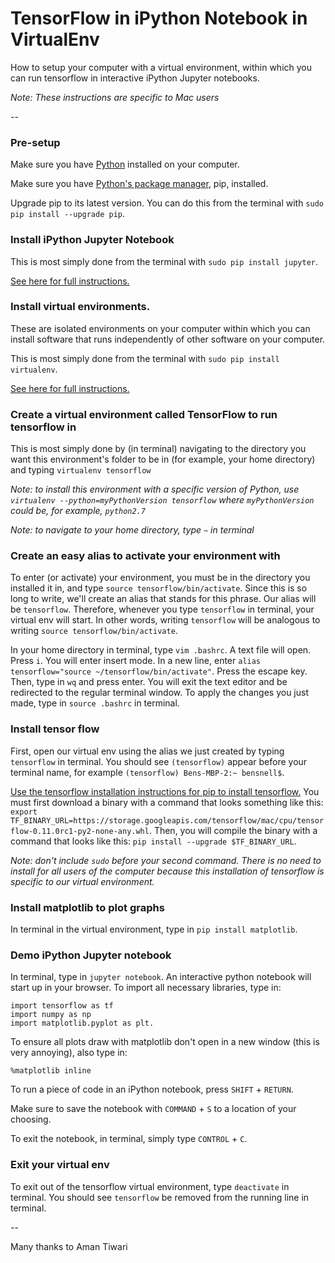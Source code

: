 # TensorFlow in iPython Notebook in VirtualEnv

How to setup your computer with a virtual environment, within which you can run tensorflow in interactive iPython Jupyter notebooks.

*Note: These instructions are specific to Mac users*

--

### Pre-setup

Make sure you have [Python](https://www.python.org/downloads/) installed on your computer.

Make sure you have [Python's package manager](https://pip.pypa.io/en/stable/installing/), pip, installed.

Upgrade pip to its latest version.
You can do this from the terminal with `sudo pip install --upgrade pip`.


### Install iPython Jupyter Notebook

This is most simply done from the terminal with `sudo pip install jupyter`.

[See here for full instructions.](http://jupyter.readthedocs.io/en/latest/install.html)


### Install virtual environments. 

These are isolated environments on your computer within which you can install software that runs independently of other software on your computer.

This is most simply done from the terminal with `sudo pip install virtualenv`.

[See here for full instructions.](https://virtualenv.pypa.io/en/stable/installation/)

### Create a virtual environment called TensorFlow to run tensorflow in

This is most simply done by (in terminal) navigating to the directory you want this environment's folder to be in (for example, your home directory) and typing `virtualenv tensorflow`

*Note: to install this environment with a specific version of Python, use `virtualenv --python=myPythonVersion tensorflow` where `myPythonVersion` could be, for example, `python2.7`*

*Note: to navigate to your home directory, type `~` in terminal*


### Create an easy alias to activate your environment with

To enter (or activate) your environment, you must be in the directory you installed it in, and type `source tensorflow/bin/activate`. Since this is so long to write, we'll create an alias that stands for this phrase. Our alias will be `tensorflow`. Therefore, whenever you type `tensorflow` in terminal, your virtual env will start. In other words, writing `tensorflow` will be analogous to writing `source tensorflow/bin/activate`.

In your home directory in terminal, type `vim .bashrc`. A text file will open. Press `i`. You will enter insert mode.
In a new line, enter `alias tensorflow="source ~/tensorflow/bin/activate"`. Press the escape key. Then, type in `wq` and press enter. You will exit the text editor and be redirected to the regular terminal window. To apply the changes you just made, type in `source .bashrc` in terminal.

### Install tensor flow

First, open our virtual env using the alias we just created by typing `tensorflow` in terminal. You should see `(tensorflow)` appear before your terminal name, for example `(tensorflow) Bens-MBP-2:~ bensnell$`.

[Use the tensorflow installation instructions for pip to install tensorflow.](https://www.tensorflow.org/versions/r0.11/get_started/os_setup.html#pip-installation) You must first download a binary with a command that looks something like this: `export TF_BINARY_URL=https://storage.googleapis.com/tensorflow/mac/cpu/tensorflow-0.11.0rc1-py2-none-any.whl`. Then, you will compile the binary with a command that looks like this: `pip install --upgrade $TF_BINARY_URL`. 

*Note: don't include `sudo` before your second command. There is no need to install for all users of the computer because this installation of tensorflow is specific to our virtual environment.*

### Install matplotlib to plot graphs

In terminal in the virtual environment, type in `pip install matplotlib`.


### Demo iPython Jupyter notebook

In terminal, type in `jupyter notebook`. An interactive python notebook will start up in your browser. To import all necessary libraries, type in:

	import tensorflow as tf
	import numpy as np
	import matplotlib.pyplot as plt.

To ensure all plots draw with matplotlib don't open in a new window (this is very annoying), also type in:

	%matplotlib inline

To run a piece of code in an iPython notebook, press `SHIFT` + `RETURN`.

Make sure to save the notebook with `COMMAND` + `S` to a location of your choosing.

To exit the notebook, in terminal, simply type `CONTROL` + `C`.

### Exit your virtual env

To exit out of the tensorflow virtual environment, type `deactivate` in terminal. You should see `tensorflow` be removed from the running line in terminal.

--

Many thanks to Aman Tiwari